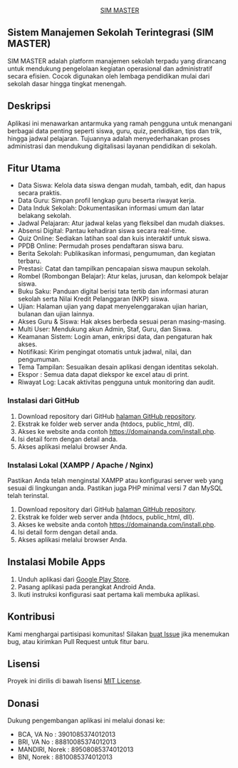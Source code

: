 <p align="center"><a href="javscript:void(0)" target="_blank">SIM MASTER</a></p>

<p align="center">
</p>

## Sistem Manajemen Sekolah Terintegrasi (SIM MASTER)

SIM MASTER adalah platform manajemen sekolah terpadu yang dirancang untuk mendukung pengelolaan kegiatan operasional dan administratif secara efisien. Cocok digunakan oleh lembaga pendidikan mulai dari sekolah dasar hingga tingkat menengah.

## Deskripsi

Aplikasi ini menawarkan antarmuka yang ramah pengguna untuk menangani berbagai data penting seperti siswa, guru, quiz, pendidikan, tips dan trik, hingga jadwal pelajaran. Tujuannya adalah menyederhanakan proses administrasi dan mendukung digitalisasi layanan pendidikan di sekolah.


## Fitur Utama

- Data Siswa: Kelola data siswa dengan mudah, tambah, edit, dan hapus secara praktis.
- Data Guru: Simpan profil lengkap guru beserta riwayat kerja.
- Data Induk Sekolah: Dokumentasikan informasi umum dan latar belakang sekolah.
- Jadwal Pelajaran: Atur jadwal kelas yang fleksibel dan mudah diakses.
- Absensi Digital: Pantau kehadiran siswa secara real-time.
- Quiz Online: Sediakan latihan soal dan kuis interaktif untuk siswa.
- PPDB Online: Permudah proses pendaftaran siswa baru.
- Berita Sekolah: Publikasikan informasi, pengumuman, dan kegiatan terbaru.
- Prestasi: Catat dan tampilkan pencapaian siswa maupun sekolah.
- Rombel (Rombongan Belajar): Atur kelas, jurusan, dan kelompok belajar siswa.
- Buku Saku: Panduan digital berisi tata tertib dan informasi aturan sekolah serta Nilai Kredit Pelanggaran (NKP) siswa.
- Ujian: Halaman ujian yang dapat menyelenggarakan ujian harian, bulanan dan ujian lainnya.
- Akses Guru & Siswa: Hak akses berbeda sesuai peran masing-masing.
- Multi User: Mendukung akun Admin, Staf, Guru, dan Siswa.
- Keamanan Sistem: Login aman, enkripsi data, dan pengaturan hak akses.
- Notifikasi: Kirim pengingat otomatis untuk jadwal, nilai, dan pengumuman.
- Tema Tampilan: Sesuaikan desain aplikasi dengan identitas sekolah.
- Ekspor : Semua data dapat diekspor ke excel atau di print.
- Riwayat Log: Lacak aktivitas pengguna untuk monitoring dan audit.

### Instalasi dari GitHub

1. Download repository dari GitHub [halaman GitHub repository](https://github.com/poejanetwork/sekolahku).
2. Ekstrak ke folder web server anda (htdocs, public_html, dll).
3. Akses ke website anda contoh https://domainanda.com/install.php.
4. Isi detail form dengan detail anda.
5. Akses aplikasi melalui browser Anda.

### Instalasi Lokal (XAMPP / Apache / Nginx)

Pastikan Anda telah menginstal XAMPP atau konfigurasi server web yang sesuai di lingkungan anda. Pastikan juga PHP minimal versi 7 dan MySQL telah terinstal.

1. Download repository dari GitHub [halaman GitHub repository](https://github.com/poejanetwork/sekolahku).
2. Ekstrak ke folder web server anda (htdocs, public_html, dll).
3. Akses ke website anda contoh https://domainanda.com/install.php.
4. Isi detail form dengan detail anda.
5. Akses aplikasi melalui browser Anda.

## Instalasi Mobile Apps

1. Unduh aplikasi dari [Google Play Store](https://play.google.com/store/apps/details?id=com.abu_puja.simmaster).
2. Pasang aplikasi pada perangkat Android Anda.
3. Ikuti instruksi konfigurasi saat pertama kali membuka aplikasi.

## Kontribusi

Kami menghargai partisipasi komunitas!
Silakan [buat Issue](https://github.com/poejanetwork/sekolahku/issues) jika menemukan bug, atau kirimkan Pull Request untuk fitur baru.

## Lisensi

Proyek ini dirilis di bawah lisensi [MIT License](LICENSE).

## Donasi

Dukung pengembangan aplikasi ini melalui donasi ke:
- BCA, VA No : 3901085374012013
- BRI, VA No : 88810085374012013
- MANDIRI, Norek : 89508085374012013
- BNI, Norek : 8810085374012013

